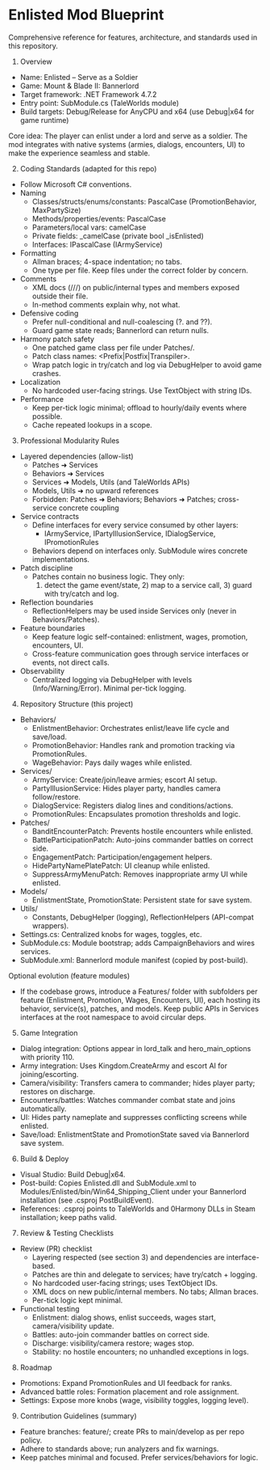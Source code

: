 # Enlisted Mod Blueprint
Comprehensive reference for features, architecture, and standards used in this repository.

1. Overview
- Name: Enlisted – Serve as a Soldier
- Game: Mount & Blade II: Bannerlord
- Target framework: .NET Framework 4.7.2
- Entry point: SubModule.cs (TaleWorlds module)
- Build targets: Debug/Release for AnyCPU and x64 (use Debug|x64 for game runtime)

Core idea: The player can enlist under a lord and serve as a soldier. The mod integrates with native systems (armies, dialogs, encounters, UI) to make the experience seamless and stable.

2. Coding Standards (adapted for this repo)
- Follow Microsoft C# conventions.
- Naming
  - Classes/structs/enums/constants: PascalCase (PromotionBehavior, MaxPartySize)
  - Methods/properties/events: PascalCase
  - Parameters/local vars: camelCase
  - Private fields: _camelCase (private bool _isEnlisted)
  - Interfaces: IPascalCase (IArmyService)
- Formatting
  - Allman braces; 4-space indentation; no tabs.
  - One type per file. Keep files under the correct folder by concern.
- Comments
  - XML docs (///) on public/internal types and members exposed outside their file.
  - In-method comments explain why, not what.
- Defensive coding
  - Prefer null-conditional and null-coalescing (?. and ??).
  - Guard game state reads; Bannerlord can return nulls.
- Harmony patch safety
  - One patched game class per file under Patches/.
  - Patch class names: <GameClass>_<Method>_<Prefix|Postfix|Transpiler>.
  - Wrap patch logic in try/catch and log via DebugHelper to avoid game crashes.
- Localization
  - No hardcoded user-facing strings. Use TextObject with string IDs.
- Performance
  - Keep per-tick logic minimal; offload to hourly/daily events where possible.
  - Cache repeated lookups in a scope.

3. Professional Modularity Rules
- Layered dependencies (allow-list)
  - Patches ➜ Services
  - Behaviors ➜ Services
  - Services ➜ Models, Utils (and TaleWorlds APIs)
  - Models, Utils ➜ no upward references
  - Forbidden: Patches ➜ Behaviors; Behaviors ➜ Patches; cross-service concrete coupling
- Service contracts
  - Define interfaces for every service consumed by other layers:
    - IArmyService, IPartyIllusionService, IDialogService, IPromotionRules
  - Behaviors depend on interfaces only. SubModule wires concrete implementations.
- Patch discipline
  - Patches contain no business logic. They only:
    1) detect the game event/state, 2) map to a service call, 3) guard with try/catch and log.
- Reflection boundaries
  - ReflectionHelpers may be used inside Services only (never in Behaviors/Patches).
- Feature boundaries
  - Keep feature logic self-contained: enlistment, wages, promotion, encounters, UI.
  - Cross-feature communication goes through service interfaces or events, not direct calls.
- Observability
  - Centralized logging via DebugHelper with levels (Info/Warning/Error). Minimal per-tick logging.

4. Repository Structure (this project)
- Behaviors/
  - EnlistmentBehavior: Orchestrates enlist/leave life cycle and save/load.
  - PromotionBehavior: Handles rank and promotion tracking via PromotionRules.
  - WageBehavior: Pays daily wages while enlisted.
- Services/
  - ArmyService: Create/join/leave armies; escort AI setup.
  - PartyIllusionService: Hides player party, handles camera follow/restore.
  - DialogService: Registers dialog lines and conditions/actions.
  - PromotionRules: Encapsulates promotion thresholds and logic.
- Patches/
  - BanditEncounterPatch: Prevents hostile encounters while enlisted.
  - BattleParticipationPatch: Auto-joins commander battles on correct side.
  - EngagementPatch: Participation/engagement helpers.
  - HidePartyNamePlatePatch: UI cleanup while enlisted.
  - SuppressArmyMenuPatch: Removes inappropriate army UI while enlisted.
- Models/
  - EnlistmentState, PromotionState: Persistent state for save system.
- Utils/
  - Constants, DebugHelper (logging), ReflectionHelpers (API-compat wrappers).
- Settings.cs: Centralized knobs for wages, toggles, etc.
- SubModule.cs: Module bootstrap; adds CampaignBehaviors and wires services.
- SubModule.xml: Bannerlord module manifest (copied by post-build).

Optional evolution (feature modules)
- If the codebase grows, introduce a Features/ folder with subfolders per feature (Enlistment, Promotion, Wages, Encounters, UI), each hosting its behavior, service(s), patches, and models. Keep public APIs in Services interfaces at the root namespace to avoid circular deps.

5. Game Integration
- Dialog integration: Options appear in lord_talk and hero_main_options with priority 110.
- Army integration: Uses Kingdom.CreateArmy and escort AI for joining/escorting.
- Camera/visibility: Transfers camera to commander; hides player party; restores on discharge.
- Encounters/battles: Watches commander combat state and joins automatically.
- UI: Hides party nameplate and suppresses conflicting screens while enlisted.
- Save/load: EnlistmentState and PromotionState saved via Bannerlord save system.

6. Build & Deploy
- Visual Studio: Build Debug|x64.
- Post-build: Copies Enlisted.dll and SubModule.xml to
  Modules/Enlisted/bin/Win64_Shipping_Client under your Bannerlord installation (see .csproj PostBuildEvent).
- References: .csproj points to TaleWorlds and 0Harmony DLLs in Steam installation; keep paths valid.

7. Review & Testing Checklists
- Review (PR) checklist
  - Layering respected (see section 3) and dependencies are interface-based.
  - Patches are thin and delegate to services; have try/catch + logging.
  - No hardcoded user-facing strings; uses TextObject IDs.
  - XML docs on new public/internal members. No tabs; Allman braces.
  - Per-tick logic kept minimal.
- Functional testing
  - Enlistment: dialog shows, enlist succeeds, wages start, camera/visibility update.
  - Battles: auto-join commander battles on correct side.
  - Discharge: visibility/camera restore; wages stop.
  - Stability: no hostile encounters; no unhandled exceptions in logs.

8. Roadmap
- Promotions: Expand PromotionRules and UI feedback for ranks.
- Advanced battle roles: Formation placement and role assignment.
- Settings: Expose more knobs (wage, visibility toggles, logging level).

9. Contribution Guidelines (summary)
- Feature branches: feature/<name>; create PRs to main/develop as per repo policy.
- Adhere to standards above; run analyzers and fix warnings.
- Keep patches minimal and focused. Prefer services/behaviors for logic.
